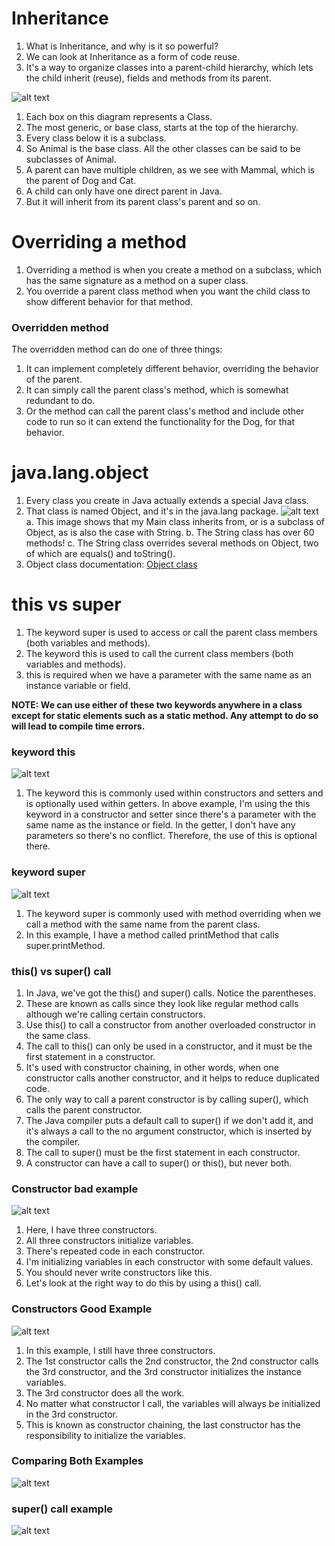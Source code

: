 # Inheritance

1. What is Inheritance, and why is it so powerful?
2. We can look at Inheritance as a form of code reuse.
3. It's a way to organize classes into a parent-child hierarchy, which lets the child inherit (reuse), fields and methods from its parent.

![alt text](./image/Animal_inheritance.png)

1. Each box on this diagram represents a Class.
2. The most generic, or base class, starts at the top of the hierarchy.
3. Every class below it is a subclass.
4. So Animal is the base class. All the other classes can be said to be subclasses of Animal.
5. A parent can have multiple children, as we see with Mammal, which is the parent of Dog and Cat.
6. A child can only have one direct parent in Java.
7. But it will inherit from its parent class's parent and so on.

# Overriding a method

1. Overriding a method is when you create a method on a subclass, which has the same signature as a method on a super class.
2. You override a parent class method when you want the child class to show different behavior for that method.

### Overridden method

The overridden method can do one of three things:

1. It can implement completely different behavior, overriding the behavior of the parent.
2. It can simply call the parent class's method, which is somewhat redundant to do.
3. Or the method can call the parent class's method and include other code to run so it can extend the functionality for the Dog, for that behavior.

# java.lang.object

1. Every class you create in Java actually extends a special Java class.
2. That class is named Object, and it's in the java.lang package.
   ![alt text](./image//ObjectClass.png)
   a. This image shows that my Main class inherits from, or is a subclass of Object, as is also the case with String.
   b. The String class has over 60 methods!
   c. The String class overrides several methods on Object, two of which are equals() and toString().
3. Object class documentation: [Object class](https://docs.oracle.com/en/java/javase/17/docs/api/java.base/java/lang/Object.html)

# this vs super

1. The keyword super is used to access or call the parent class members (both variables and methods).
2. The keyword this is used to call the current class members (both variables and methods).
3. this is required when we have a parameter with the same name as an instance variable or field.

**NOTE: We can use either of these two keywords anywhere in a class except for static elements such as a static method. Any attempt to do so will lead to compile time errors.**

### keyword **this**

![alt text](./image//thiskeyword.png)

1. The keyword this is commonly used within constructors and setters and is optionally used within getters.
   In above example, I'm using the this keyword in a constructor and setter since there's a parameter with the same name as the instance or field.
   In the getter, I don't have any parameters so there's no conflict. Therefore, the use of this is optional there.

### keyword **super**

![alt text](./image//super.png)

1. The keyword super is commonly used with method overriding when we call a method with the same name from the parent class.
2. In this example, I have a method called printMethod that calls super.printMethod.

### this() vs super() call

1. In Java, we've got the this() and super() calls. Notice the parentheses.
2. These are known as calls since they look like regular method calls although we're calling certain constructors.
3. Use this() to call a constructor from another overloaded constructor in the same class.
4. The call to this() can only be used in a constructor, and it must be the first statement in a constructor.
5. It's used with constructor chaining, in other words, when one constructor calls another constructor, and it helps to reduce duplicated code.
6. The only way to call a parent constructor is by calling super(), which calls the parent constructor.
7. The Java compiler puts a default call to super() if we don't add it, and it's always a call to the no argument constructor, which is inserted by the compiler.
8. The call to super() must be the first statement in each constructor.
9. A constructor can have a call to super() or this(), but never both.

### Constructor bad example

![alt text](./image/ConstructorBad.png)

1. Here, I have three constructors.
2. All three constructors initialize variables.
3. There's repeated code in each constructor.
4. I'm initializing variables in each constructor with some default values.
5. You should never write constructors like this.
6. Let's look at the right way to do this by using a this() call.

### Constructors Good Example

![alt text](./image/constructorGood.png)

1. In this example, I still have three constructors.
2. The 1st constructor calls the 2nd constructor, the 2nd constructor calls the 3rd constructor, and the 3rd constructor initializes the instance variables.
3. The 3rd constructor does all the work.
4. No matter what constructor I call, the variables will always be initialized in the 3rd constructor.
5. This is known as constructor chaining, the last constructor has the responsibility to initialize the variables.

### Comparing Both Examples

![alt text](./image/GoodvsBadConstructor.png)

### super() call example

![alt text](./image/Supercall.png)
